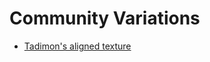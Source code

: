 # Community Variations

* [Tadimon's aligned texture](https://github.com/tadimon/Rainbow-Code/tree/master/challenges/CC_58_EarthQuakeViz3D)
